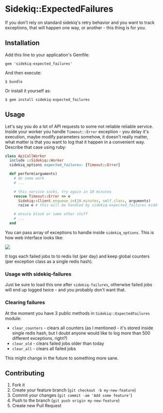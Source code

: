 # Sidekiq::ExpectedFailures

If you don't rely on standard sidekiq's retry behavior and you want to track exceptions, that will happen one way, or another - this thing is for you.

## Installation

Add this line to your application's Gemfile:

    gem 'sidekiq-expected_failures'

And then execute:

    $ bundle

Or install it yourself as:

    $ gem install sidekiq-expected_failures

## Usage

Let's say you do a lot of API requests to some not reliable reliable service. Inside your worker you handle `Timeout::Error` exception - you delay it's execution, maybe modify parameters somehow, it doesn't really matter, what matter is that you want to log that it happen in a convenient way. Describe that case using ruby:

``` ruby
class ApiCallWorker
  include ::Sidekiq::Worker
  sidekiq_options expected_failures: [Timeout::Error]

  def perform(arguments)
    # do some work
    # ...

    # this service sucks, try again in 10 minutes
    rescue Timeout::Error => e
      Sidekiq::Client.enqueue_in(10.minutes, self.class, arguments)
      raise e # this will be handled by sidekiq-expected_failures middleware

    # ensure block or some other stuff
    # ...
  end
```

You can pass array of exceptions to handle inside `sidekiq_options`. This is how web interface looks like:

![](http://i.imgur.com/7Fe8voD.jpg)

It logs each failed jobs to to redis list (per day) and keep global counters (per exception class as a single redis hash).

### Usage with sidekiq-failures

Just be sure to load this one after `sidekiq-failures`, otherwise failed jobs will end up logged twice - and you probably don't want that.

### Clearing failures

At the moment you have 3 public methods in `Sidekiq::ExpectedFailures` module:

- `clear_counters` - clears all counters (as I mentioned - it's stored inside single redis hash, but I doubt anyone would like to log more than 500 different exceptions, right?)
- `clear_old` - clears failed jobs older than today
- `clear_all` - clears all failed jobs

This might change in the future to something more sane.

## Contributing

1. Fork it
2. Create your feature branch (`git checkout -b my-new-feature`)
3. Commit your changes (`git commit -am 'Add some feature'`)
4. Push to the branch (`git push origin my-new-feature`)
5. Create new Pull Request
